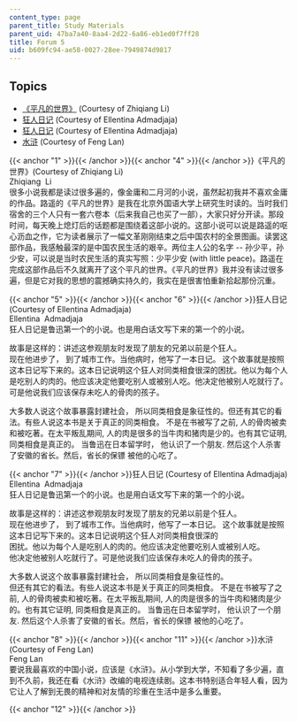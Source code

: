```yaml
---
content_type: page
parent_title: Study Materials
parent_uid: 47ba7a40-8aa4-2d22-6a86-eb1ed0f7ff28
title: Forum 5
uid: b609fc94-ae58-0027-28ee-7949874d9817
---
```


Topics
------

*   [《平凡的世界》](#4) (Courtesy of Zhiqiang Li)
*   [狂人日记](#6) (Courtesy of Ellentina Admadjaja)
*   [狂人日记](#7) (Courtesy of Ellentina Admadjaja)
*   [水浒](#11) (Courtesy of Feng Lan)

{{< anchor "1" >}}{{< /anchor >}}{{< anchor "4" >}}{{< /anchor >}}《平凡的世界》(Courtesy of Zhiqiang Li)  
Zhiqiang  Li   
很多小说我都是读过很多遍的，像金庸和二月河的小说，虽然起初我并不喜欢金庸的作品。路遥的《平凡的世界》是我在北京外国语大学上研究生时读的。当时我们宿舍的三个人只有一套六卷本（后来我自己也买了一部），大家只好分开读。那段时间，每天晚上熄灯后的话题都是围绕着这部小说的。这部小说可以说是路遥的呕心沥血之作，它为读者展示了一幅文革刚刚结束之后中国农村的全景图画。读罢这部作品，我感触最深的是中国农民生活的艰辛。两位主人公的名字 -- 孙少平，孙少安，可以说是当时农民生活的真实写照：少平少安 (with little peace)。路遥在完成这部作品后不久就离开了这个平凡的世界。《平凡的世界》我并没有读过很多遍，但是它对我的思想的震撼确实持久的，我实在是很害怕重新拾起那份沉重。

{{< anchor "5" >}}{{< /anchor >}}{{< anchor "6" >}}{{< /anchor >}}狂人日记 (Courtesy of Ellentina Admadjaja)  
Ellentina  Admadjaja  
狂人日记是鲁迅第一个的小说。也是用白话文写下来的第一个的小说。  
  
故事是这样的：讲述这参观朋友时发现了朋友的兄弟以前是个狂人。  
现在他进步了， 到了城市工作。当他病时，他写了一本日记。 这个故事就是按照这本日记写下来的。这本日记说明这个狂人对同类相食很深的困扰。他以为每个人是吃别人的肉的。他应该决定他要吃别人或被别人吃。他决定他被别人吃就行了。可是他说我们应该保存未吃人的骨肉的孩子。  
  
大多数人说这个故事暴露封建社会， 所以同类相食是象征性的。但还有其它的看法。有些人说这本书是关于真正的同类相食。 不是在书被写了之前, 人的骨肉被卖和被吃著。在太平叛乱期间, 人的肉是很多的当牛肉和猪肉是少的。也有其它证明, 同类相食是真正的。 当鲁迅在日本留学时， 他认识了一个朋友. 然后这个人杀害了安徽的省长。然后，省长的保镖 被他的心吃了。

{{< anchor "7" >}}{{< /anchor >}}狂人日记 (Courtesy of Ellentina Admadjaja)  
Ellentina  Admadjaja  
狂人日记是鲁迅第一个的小说。也是用白话文写下来的第一个的小说。  
  
故事是这样的：讲述这参观朋友时发现了朋友的兄弟以前是个狂人。  
现在他进步了， 到了城市工作。当他病时，他写了一本日记。 这个故事就是按照这本日记写下来的。这本日记说明这个狂人对同类相食很深的  
困扰。他以为每个人是吃别人的肉的。他应该决定他要吃别人或被别人吃。  
他决定他被别人吃就行了。可是他说我们应该保存未吃人的骨肉的孩子。  
  
大多数人说这个故事暴露封建社会， 所以同类相食是象征性的。  
但还有其它的看法。有些人说这本书是关于真正的同类相食。 不是在书被写了之前, 人的骨肉被卖和被吃著。在太平叛乱期间, 人的肉是很多的当牛肉和猪肉是少的。也有其它证明, 同类相食是真正的。 当鲁迅在日本留学时， 他认识了一个朋友. 然后这个人杀害了安徽的省长。然后，省长的保镖 被他的心吃了。

{{< anchor "8" >}}{{< /anchor >}}{{< anchor "11" >}}{{< /anchor >}}水浒 (Courtesy of Feng Lan)  
Feng Lan   
要说我最喜欢的中国小说，应该是《水浒》。从小学到大学，不知看了多少遍，直到不久前，我还在看《水浒》改编的电视连续剧。这本书特别适合年轻人看，因为它让人了解到无畏的精神和对友情的珍重在生活中是多么重要。

{{< anchor "12" >}}{{< /anchor >}}